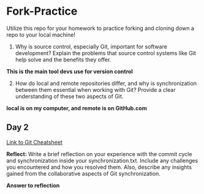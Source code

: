 # Fork-Practice

Utilize this repo for your homework to practice forking and cloning down a repo to your local machine!

1. Why is source control, especially Git, important for software development? Explain the problems that source control systems like Git help solve and the benefits they offer.

**This is the main tool devs use for version control**

2. How do local and remote repositories differ, and why is synchronization between them essential when working with Git? Provide a clear understanding of these two aspects of Git.

**local is on my computer, and remote is on GitHub.com**

## Day 2

[Link to Git Cheatsheet](https://dev.to/vishnuchilamakuru/git-cheatsheet-1oaj)

**Reflect:** Write a brief reflection on your experience with the commit cycle and synchronization inside your synchronization.txt. Include any challenges you encountered and how you resolved them. Also, describe any insights gained from the collaborative aspects of Git synchronization.

**Answer to reflection**

